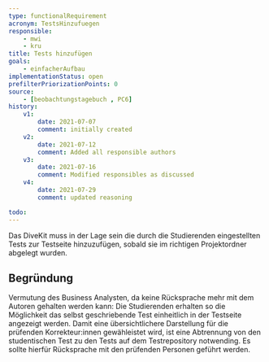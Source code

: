 ```yaml
---
type: functionalRequirement
acronym: TestsHinzufuegen
responsible:
    - mwi
    - kru
title: Tests hinzufügen
goals:
    - einfacherAufbau
implementationStatus: open
prefilterPriorizationPoints: 0
source:
    - [beobachtungstagebuch , PC6]
history:
    v1:
        date: 2021-07-07
        comment: initially created
    v2:
        date: 2021-07-12
        comment: Added all responsible authors
    v3:
        date: 2021-07-16
        comment: Modified responsibles as discussed
    v4:
        date: 2021-07-29
        comment: updated reasoning

todo:
---
```


Das DiveKit muss in der Lage sein die durch die Studierenden eingestellten Tests zur Testseite hinzuzufügen, sobald sie im richtigen Projektordner abgelegt wurden.


## Begründung

Vermutung des Business Analysten, da keine Rücksprache mehr mit dem Autoren gehalten werden kann: Die Studierenden erhalten so die Möglichkeit das selbst geschriebende Test einheitlich in der Testseite angezeigt werden. Damit eine übersichtlichere Darstellung für die prüfenden Korrekteur:innen gewähleistet wird, ist eine Abtrennung von den studentischen Test zu den Tests auf dem Testrepository notwending. Es sollte hierfür Rücksprache mit den prüfenden Personen geführt werden. 